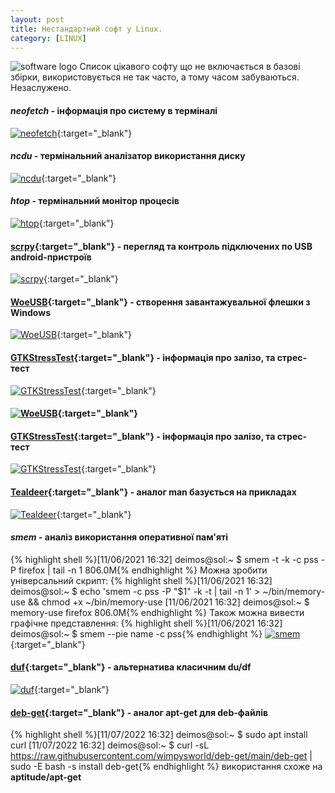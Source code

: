 ```yaml
---
layout: post
title: Нестандартний софт у Linux.
category: [LINUX]
---
```

![software logo](/assets/media/software.png?style=head)
Список цікавого софту що не включається в базові збірки, використовується не так часто, а тому часом забуваються. Незаслужено.<!--more-->
#### ***neofetch*** - інформація про систему в терміналі

[![neofetch](/assets/media/neofetch.png?style=blog "neofetch")](/assets/media/neofetch.png "neofetch"){:target="_blank"}

#### ***ncdu*** - термінальний аналізатор використання диску

[![ncdu](/assets/media/ncdu.png?style=blog "ncdu")](/assets/media/ncdu.png "ncdu"){:target="_blank"}

#### ***htop*** - термінальний монітор процесів

[![htop](/assets/media/htop.png?style=blog "htop")](/assets/media/htop.png "htop"){:target="_blank"}

#### [scrpy](https://github.com/Genymobile/scrcpy "scrpy"){:target="_blank"} - перегляд та контроль підключених по USB android-пристроїв

[![scrpy](/assets/media/scrpy.jpg?style=blog "scrpy")](/assets/media/scrpy.jpg "scrpy"){:target="_blank"}

#### [WoeUSB](https://github.com/slacka/WoeUSB "WoeUSB"){:target="_blank"} - створення завантажувальної флешки з Windows

[![WoeUSB](/assets/media/woeusb.png?style=blog "WoeUSB")](/assets/media/woeusb.png "WoeUSB"){:target="_blank"}

#### [GTKStressTest](https://flathub.org/apps/details/com.leinardi.gst "GTKStressTest"){:target="_blank"} - інформація про залізо, та стрес-тест

[![GTKStressTest](/assets/media/stresstest.png?style=blog "GTKStressTest")](/assets/media/stresstest.png "GTKStressTest"){:target="_blank"}

#### [![WoeUSB](/assets/media/woeusb.png?style=blog "WoeUSB")](/assets/media/WoeUSB.png "WoeUSB"){:target="_blank"}

#### [GTKStressTest](https://flathub.org/apps/details/com.leinardi.gst "GTKStressTest"){:target="_blank"} - інформація про залізо, та стрес-тест

[![GTKStressTest](/assets/media/stresstest.png?style=blog "GTKStressTest")](/assets/media/StressTest.png "GTKStressTest"){:target="_blank"}

#### [Tealdeer](https://github.com/dbrgn/tealdeer "Tealdeer"){:target="_blank"} - аналог **man** базується на прикладах

[![Tealdeer](/assets/media/tealdeer.png?style=blog "Tealdeer")](/assets/media/tealdeer.png "Tealdeer"){:target="_blank"}

#### ***smem*** - аналіз використання оперативної пам'яті
{% highlight shell %}[11/06/2021 16:32] deimos@sol:~ $ smem -t -k -c pss -P firefox | tail -n 1
  806.0M{% endhighlight %}
Можна зробити універсальний скрипт:
{% highlight shell %}[11/06/2021 16:32] deimos@sol:~ $ echo 'smem -c pss -P "$1" -k -t | tail -n 1' > ~/bin/memory-use && chmod +x ~/bin/memory-use
[11/06/2021 16:32] deimos@sol:~ $ memory-use firefox
  806.0M{% endhighlight %}
Також можна вивести графічне представлення:
{% highlight shell %}[11/06/2021 16:32] deimos@sol:~ $ smem --pie name -c pss{% endhighlight %}
[![smem](/assets/media/smem.png?style=blog "smem")](/assets/media/smem.png "smem"){:target="_blank"}

#### [duf](https://github.com/muesli/duf "duf"){:target="_blank"} - альтернатива класичним **du/df**
[![duf](https://github.com/muesli/duf/raw/master/duf.png?style=blog "smem")](https://github.com/muesli/duf/raw/master/duf.png "duf"){:target="_blank"}

#### [deb-get](https://github.com/wimpysworld/deb-get "deb-get"){:target="_blank"} - аналог **apt-get** для deb-файлів
{% highlight shell %}[11/07/2022 16:32] deimos@sol:~ $ sudo apt install curl
[11/07/2022 16:32] deimos@sol:~ $ curl -sL https://raw.githubusercontent.com/wimpysworld/deb-get/main/deb-get | sudo -E bash -s install deb-get{% endhighlight %}
використання схоже на **aptitude/apt-get**
